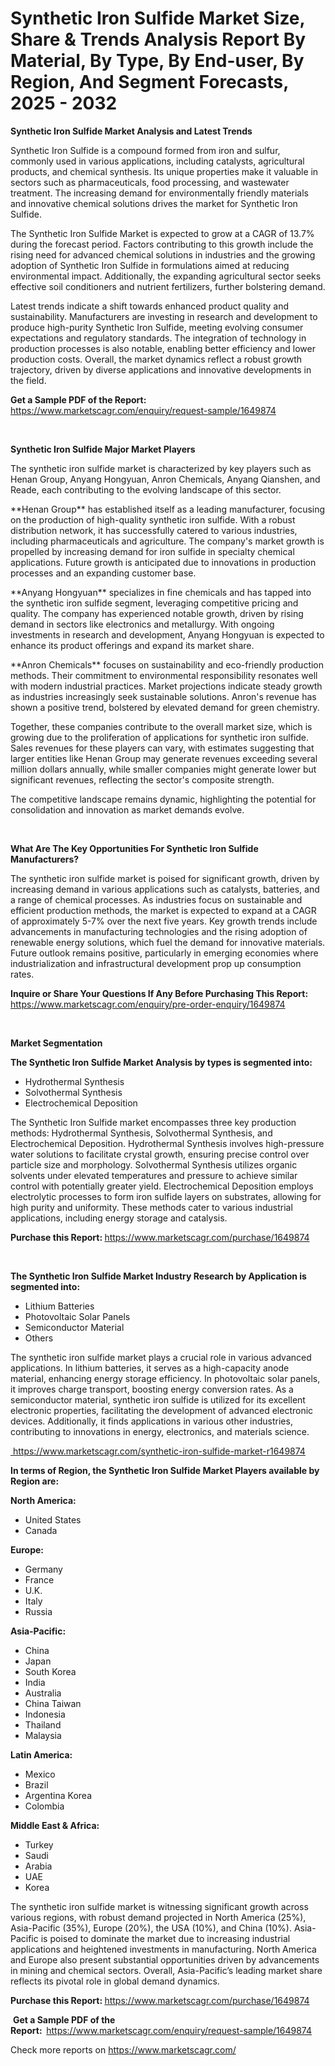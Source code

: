 <p><h1>Synthetic Iron Sulfide Market Size, Share & Trends Analysis Report By Material, By Type, By End-user, By Region, And Segment Forecasts, 2025 - 2032</h1></p><p><strong>Synthetic Iron Sulfide Market Analysis and Latest Trends</strong></p>
<p><p>Synthetic Iron Sulfide is a compound formed from iron and sulfur, commonly used in various applications, including catalysts, agricultural products, and chemical synthesis. Its unique properties make it valuable in sectors such as pharmaceuticals, food processing, and wastewater treatment. The increasing demand for environmentally friendly materials and innovative chemical solutions drives the market for Synthetic Iron Sulfide.</p><p>The Synthetic Iron Sulfide Market is expected to grow at a CAGR of 13.7% during the forecast period. Factors contributing to this growth include the rising need for advanced chemical solutions in industries and the growing adoption of Synthetic Iron Sulfide in formulations aimed at reducing environmental impact. Additionally, the expanding agricultural sector seeks effective soil conditioners and nutrient fertilizers, further bolstering demand.</p><p>Latest trends indicate a shift towards enhanced product quality and sustainability. Manufacturers are investing in research and development to produce high-purity Synthetic Iron Sulfide, meeting evolving consumer expectations and regulatory standards. The integration of technology in production processes is also notable, enabling better efficiency and lower production costs. Overall, the market dynamics reflect a robust growth trajectory, driven by diverse applications and innovative developments in the field.</p></p>
<p><strong>Get a Sample PDF of the Report:&nbsp;</strong> <a href="https://www.marketscagr.com/enquiry/request-sample/1649874?utm_campaign=3541&utm_medium=2&utm_source=Github&utm_content=ia&utm_term=23032025&utm_id=synthetic-iron-sulfide">https://www.marketscagr.com/enquiry/request-sample/1649874</a></p>
<p>&nbsp;</p>
<p><strong>Synthetic Iron Sulfide Major Market Players</strong></p>
<p><p>The synthetic iron sulfide market is characterized by key players such as Henan Group, Anyang Hongyuan, Anron Chemicals, Anyang Qianshen, and Reade, each contributing to the evolving landscape of this sector.</p><p>**Henan Group** has established itself as a leading manufacturer, focusing on the production of high-quality synthetic iron sulfide. With a robust distribution network, it has successfully catered to various industries, including pharmaceuticals and agriculture. The company's market growth is propelled by increasing demand for iron sulfide in specialty chemical applications. Future growth is anticipated due to innovations in production processes and an expanding customer base.</p><p>**Anyang Hongyuan** specializes in fine chemicals and has tapped into the synthetic iron sulfide segment, leveraging competitive pricing and quality. The company has experienced notable growth, driven by rising demand in sectors like electronics and metallurgy. With ongoing investments in research and development, Anyang Hongyuan is expected to enhance its product offerings and expand its market share.</p><p>**Anron Chemicals** focuses on sustainability and eco-friendly production methods. Their commitment to environmental responsibility resonates well with modern industrial practices. Market projections indicate steady growth as industries increasingly seek sustainable solutions. Anron's revenue has shown a positive trend, bolstered by elevated demand for green chemistry.</p><p>Together, these companies contribute to the overall market size, which is growing due to the proliferation of applications for synthetic iron sulfide. Sales revenues for these players can vary, with estimates suggesting that larger entities like Henan Group may generate revenues exceeding several million dollars annually, while smaller companies might generate lower but significant revenues, reflecting the sector's composite strength.</p><p>The competitive landscape remains dynamic, highlighting the potential for consolidation and innovation as market demands evolve.</p></p>
<p>&nbsp;</p>
<p><strong>What Are The Key Opportunities For Synthetic Iron Sulfide Manufacturers?</strong></p>
<p><p>The synthetic iron sulfide market is poised for significant growth, driven by increasing demand in various applications such as catalysts, batteries, and a range of chemical processes. As industries focus on sustainable and efficient production methods, the market is expected to expand at a CAGR of approximately 5-7% over the next five years. Key growth trends include advancements in manufacturing technologies and the rising adoption of renewable energy solutions, which fuel the demand for innovative materials. Future outlook remains positive, particularly in emerging economies where industrialization and infrastructural development prop up consumption rates.</p></p>
<p><strong>Inquire or Share Your Questions If Any Before Purchasing This Report:</strong> <a href="https://www.marketscagr.com/enquiry/pre-order-enquiry/1649874?utm_campaign=3541&utm_medium=2&utm_source=Github&utm_content=ia&utm_term=23032025&utm_id=synthetic-iron-sulfide">https://www.marketscagr.com/enquiry/pre-order-enquiry/1649874</a></p>
<p>&nbsp;</p>
<p><strong>Market Segmentation</strong></p>
<p><strong>The Synthetic Iron Sulfide Market Analysis by types is segmented into:</strong></p>
<p><ul><li>Hydrothermal Synthesis</li><li>Solvothermal Synthesis</li><li>Electrochemical Deposition</li></ul></p>
<p><p>The Synthetic Iron Sulfide market encompasses three key production methods: Hydrothermal Synthesis, Solvothermal Synthesis, and Electrochemical Deposition. Hydrothermal Synthesis involves high-pressure water solutions to facilitate crystal growth, ensuring precise control over particle size and morphology. Solvothermal Synthesis utilizes organic solvents under elevated temperatures and pressure to achieve similar control with potentially greater yield. Electrochemical Deposition employs electrolytic processes to form iron sulfide layers on substrates, allowing for high purity and uniformity. These methods cater to various industrial applications, including energy storage and catalysis.</p></p>
<p><strong>Purchase this Report:&nbsp;</strong><a href="https://www.marketscagr.com/purchase/1649874?utm_campaign=3541&utm_medium=2&utm_source=Github&utm_content=ia&utm_term=23032025&utm_id=synthetic-iron-sulfide">https://www.marketscagr.com/purchase/1649874</a></p>
<p>&nbsp;</p>
<p><strong>The Synthetic Iron Sulfide Market Industry Research by Application is segmented into:</strong></p>
<p><ul><li>Lithium Batteries</li><li>Photovoltaic Solar Panels</li><li>Semiconductor Material</li><li>Others</li></ul></p>
<p><p>The synthetic iron sulfide market plays a crucial role in various advanced applications. In lithium batteries, it serves as a high-capacity anode material, enhancing energy storage efficiency. In photovoltaic solar panels, it improves charge transport, boosting energy conversion rates. As a semiconductor material, synthetic iron sulfide is utilized for its excellent electronic properties, facilitating the development of advanced electronic devices. Additionally, it finds applications in various other industries, contributing to innovations in energy, electronics, and materials science.</p></p>
<p><a href="https://www.marketscagr.com/synthetic-iron-sulfide-market-r1649874?utm_campaign=3541&utm_medium=2&utm_source=Github&utm_content=ia&utm_term=23032025&utm_id=synthetic-iron-sulfide">&nbsp;https://www.marketscagr.com/synthetic-iron-sulfide-market-r1649874</a></p>
<p><strong>In terms of Region, the Synthetic Iron Sulfide Market Players available by Region are:</strong></p>
<p>
    <p> <strong> North America: </strong>
        <ul>
            <li>United States</li>
            <li>Canada</li>
        </ul>
        </p> 
    <p> <strong> Europe: </strong>
        <ul>
            <li>Germany</li>
            <li>France</li>
            <li>U.K.</li>
            <li>Italy</li>
            <li>Russia</li>
        </ul>
        </p> 
    <p> <strong> Asia-Pacific: </strong>
        <ul>
            <li>China</li>
            <li>Japan</li>
            <li>South Korea</li>
            <li>India</li>
            <li>Australia</li>
            <li>China Taiwan</li>
            <li>Indonesia</li>
            <li>Thailand</li>
            <li>Malaysia</li>
        </ul>
        </p> 
    <p> <strong> Latin America: </strong>
        <ul>
            <li>Mexico</li>
            <li>Brazil</li>
            <li>Argentina Korea</li>
            <li>Colombia</li>
        </ul>
        </p> 
    <p> <strong> Middle East & Africa: </strong>
        <ul>
            <li>Turkey</li>
            <li>Saudi</li>
            <li>Arabia</li>
            <li>UAE</li>
            <li>Korea</li>
        </ul>
    </p>
    </p>
<p><p>The synthetic iron sulfide market is witnessing significant growth across various regions, with robust demand projected in North America (25%), Asia-Pacific (35%), Europe (20%), the USA (10%), and China (10%). Asia-Pacific is poised to dominate the market due to increasing industrial applications and heightened investments in manufacturing. North America and Europe also present substantial opportunities driven by advancements in mining and chemical sectors. Overall, Asia-Pacific’s leading market share reflects its pivotal role in global demand dynamics.</p></p>
<p><strong>Purchase this Report: </strong><a href="https://www.marketscagr.com/purchase/1649874?utm_campaign=3541&utm_medium=2&utm_source=Github&utm_content=ia&utm_term=23032025&utm_id=synthetic-iron-sulfide">https://www.marketscagr.com/purchase/1649874</a></p>
<p>&nbsp;<strong>Get a Sample PDF of the Report:&nbsp;&nbsp;</strong><a href="https://www.marketscagr.com/enquiry/request-sample/1649874?utm_campaign=3541&utm_medium=2&utm_source=Github&utm_content=ia&utm_term=23032025&utm_id=synthetic-iron-sulfide">https://www.marketscagr.com/enquiry/request-sample/1649874</a></p>
<p><strong></strong></p>
<p>Check more reports on <a href="https://www.marketscagr.com/?utm_campaign=3541&utm_medium=2&utm_source=Github&utm_content=ia&utm_term=23032025&utm_id=synthetic-iron-sulfide">https://www.marketscagr.com/</a></p>